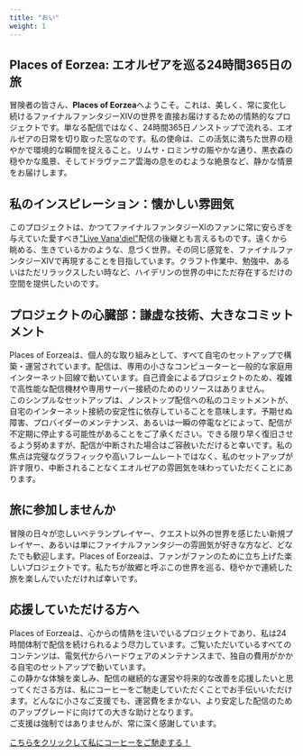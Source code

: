 ```yaml
---
title: "おい"
weight: 1
---
```


## Places of Eorzea: エオルゼアを巡る24時間365日の旅

冒険者の皆さん、**Places of Eorzea**へようこそ。これは、美しく、常に変化し続けるファイナルファンタジーXIVの世界を直接お届けするための情熱的なプロジェクトです。単なる配信ではなく、24時間365日ノンストップで流れる、エオルゼアの日常を切り取った窓なのです。私の使命は、この活気に満ちた世界の穏やかで環境的な瞬間を捉えること。リムサ・ロミンサの賑やかな通り、黒衣森の穏やかな風景、そしてドラヴァニア雲海の息をのむような絶景など、静かな情景をお届けします。

## 私のインスピレーション：懐かしい雰囲気

このプロジェクトは、かつてファイナルファンタジーXIのファンに常に安らぎを与えていた愛すべき["Live Vana'diel"](https://www.youtube.com/@FINALFANTASYXI/streams)配信の後継とも言えるものです。遠くから眺める、生きているかのような、息づく世界。その同じ感覚を、ファイナルファンタジーXIVで再現することを目指しています。クラフト作業中、勉強中、あるいはただリラックスしたい時など、ハイデリンの世界の中にただ存在するだけの空間を提供したいのです。

## プロジェクトの心臓部：謙虚な技術、大きなコミットメント

Places of Eorzeaは、個人的な取り組みとして、すべて自宅のセットアップで構築・運営されています。配信は、専用の小さなコンピューターと一般的な家庭用インターネット回線で動いています。自己資金によるプロジェクトのため、複雑で高性能な配信機材や専用サーバー接続のためのリソースはありません。  
このシンプルなセットアップは、ノンストップ配信への私のコミットメントが、自宅のインターネット接続の安定性に依存していることを意味します。予期せぬ障害、プロバイダーのメンテナンス、あるいは一瞬の停電などによって、配信が不定期に停止する可能性があることをご了承ください。できる限り早く復旧させるよう努めますが、配信が中断された場合はご容赦いただけると幸いです。私の焦点は完璧なグラフィックや高いフレームレートではなく、私のセットアップが許す限り、中断されることなくエオルゼアの雰囲気を味わっていただくことにあります。

## 旅に参加しませんか

冒険の日々が恋しいベテランプレイヤー、クエスト以外の世界を感じたい新規プレイヤー、あるいは単にファイナルファンタジーの雰囲気が好きな方など、どなたでも歓迎します。Places of Eorzeaは、ファンがファンのために立ち上げた楽しいプロジェクトです。私たちが故郷と呼ぶこの世界を巡る、穏やかで連続した旅を楽しんでいただければ幸いです。

## 応援していただける方へ

Places of Eorzeaは、心からの情熱を注いでいるプロジェクトであり、私は24時間体制で配信を続けられるよう尽力しています。ご覧いただいているすべてのコンテンツは、電気代からハードウェアのメンテナンスまで、独自の費用がかかる自宅のセットアップで動いています。  
この静かな体験を楽しみ、配信の継続的な運営や将来的な改善を応援したいと思ってくださる方は、私にコーヒーをご馳走していただくことでお手伝いいただけます。どんなに小さなご支援でも、運営費をまかない、より安定した配信のためのアップグレードに向けての大きな助けとなります。  
ご支援は強制ではありませんが、常に深く感謝しています。

[こちらをクリックして私にコーヒーをご馳走する！](https://ko-fi.com/dope250)